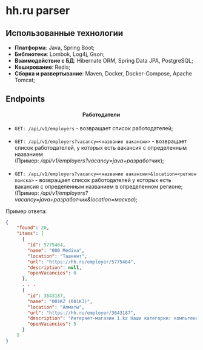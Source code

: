 # hh.ru parser



## Использованные технологии

- **Платформа**: Java, Spring Boot;
- **Библиотеки**: Lombok, Log4j, Gson;
- **Взаимодействие с БД**: Hibernate ORM, Spring Data JPA, PostgreSQL;
- **Кеширование**: Redis;
- **Сборка и развертывание**: Maven, Docker, Docker-Compose, Apache Tomcat;

## Endpoints

<h4 align="center">Работодатели</h4>

- `GET: /api/v1/employers` - возвращает список работодателей;
<br><br>
- `GET: /api/v1/employers?vacancy=<название вакансии>` - возвращает список работодателей, у которых
есть вакансия с определенным названием 
<br>(Пример: _/api/v1/employers?vacancy=java+разработчик_);
<br><br>
- `GET: /api/v1/employers?vacancy=<название вакансии>&location=<регион поиска>` - возвращает список работодателей
  у которых есть вакансия с определенным названием в определенном регионе;
<br>(Пример: _/api/v1/employers?vacancy=java+разработчик&location=москва_);

Пример ответа:
```json
{
    "found": 20,
    "items": [
      {
        "id": 5775464,
        "name": "000 Mediva",
        "location": "Ташкент",
        "url": "https://hh.ru/employer/5775464",
        "description": null,
        "openVacancies": 0
      },
      . . .
      {
        "id": 3643187,
        "name": "001KZ (001КЗ)",
        "location": "Алматы",
        "url": "https://hh.ru/employer/3643187",
        "description": "Интернет-магазин 1.kz Наши категории: компьтеная техника, смартфоны, бытовая техника и электроника, сантехника, товары для дома и сада, автотовары и шины, товары для туризма,  игрушки и конструкторы, зоотовары, парфюмерия и многое другое.",
        "openVacancies": 5
      }
    ]
}
```